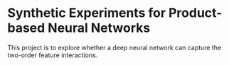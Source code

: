 # Synthetic Experiments for Product-based Neural Networks

This project is to explore whether a deep neural network can capture the two-order feature interactions.

